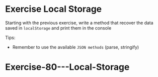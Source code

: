 # Exercise Local Storage

Starting with the previous exercise, write a method that recover the data saved in `localStorage` and print them in the console

Tips:

- Remember to use the available `JSON methods` (parse, stringify)
# Exercise-80---Local-Storage
